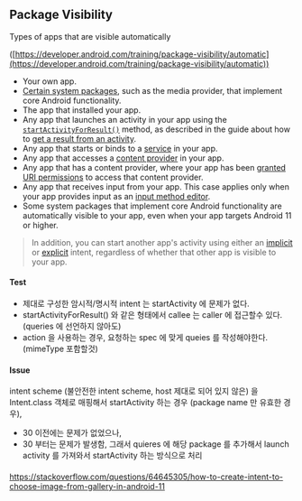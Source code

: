 


## Package Visibility


Types of apps that are visible automatically

([https://developer.android.com/training/package-visibility/automatic](https://developer.android.com/training/package-visibility/automatic))

-   Your own app.
-   [Certain system packages](https://developer.android.com/training/package-visibility/automatic#system-packages-visible-automatically), such as the media provider, that implement core Android functionality.
-   The app that installed your app.
-   Any app that launches an activity in your app using the [`startActivityForResult()`](https://developer.android.com/reference/kotlin/android/app/Activity#startactivityforresult) method, as described in the guide about how to [get a result from an activity](https://developer.android.com/training/basics/intents/result).
-   Any app that starts or binds to a [service](https://developer.android.com/guide/components/services) in your app.
-   Any app that accesses a [content provider](https://developer.android.com/guide/topics/providers/content-providers) in your app.
-   Any app that has a content provider, where your app has been [granted URI permissions](https://developer.android.com/guide/topics/providers/content-provider-basics#getting-access-with-temporary-permissions) to access that content provider.
-   Any app that receives input from your app. This case applies only when your app provides input as an [input method editor](https://developer.android.com/guide/topics/text/creating-input-method).
-   Some system packages that implement core Android functionality are automatically visible to your app, even when your app targets Android 11 or higher.

  
>In addition, you can start another app's activity using either an [implicit](https://developer.android.com/guide/components/intents-filters#ExampleSend) or [explicit](https://developer.android.com/guide/components/intents-filters#ExampleExplicit) intent, regardless of whether that other app is visible to your app.



#### Test
-   제대로 구성한 암시적/명시적 intent 는 startActivity 에 문제가 없다.
-   startActivityForResult() 와 같은 형태에서 callee 는 caller 에 접근할수 있다. (queries 에 선언하지 않아도)
-   action 을 사용하는 경우, 요청하는 spec 에 맞게 queies 를 작성해야한다. (mimeType 포함할것)

#### Issue
intent scheme (불안전한 intent scheme, host 제대로 되어 있지 않은) 을
Intent.class 객체로 매핑해서 startActivity 하는 경우 (package name 만 유효한 경우),
-   30 이전에는 문제가 없었으나,
-   30 부터는 문제가 발생함, 그래서 quieres 에 해당 package 를 추가해서 launch activity 를 가져와서 startActivity 하는 방식으로 처리


#### 

https://stackoverflow.com/questions/64645305/how-to-create-intent-to-choose-image-from-gallery-in-android-11
<!--stackedit_data:
eyJoaXN0b3J5IjpbMjEzOTg0MzUzOV19
-->